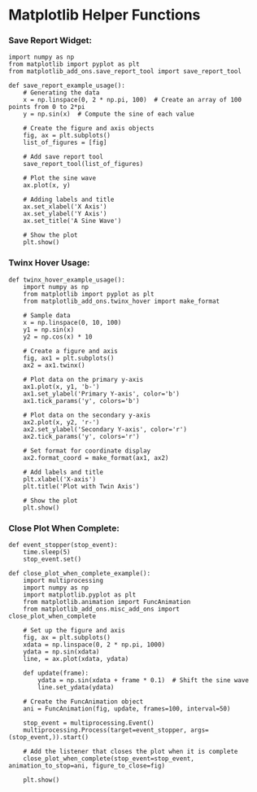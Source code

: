 # Matplotlib Helper Functions

### Save Report Widget:
    import numpy as np
    from matplotlib import pyplot as plt
    from matplotlib_add_ons.save_report_tool import save_report_tool

    def save_report_example_usage():
        # Generating the data
        x = np.linspace(0, 2 * np.pi, 100)  # Create an array of 100 points from 0 to 2*pi
        y = np.sin(x)  # Compute the sine of each value
    
        # Create the figure and axis objects
        fig, ax = plt.subplots()
        list_of_figures = [fig]

        # Add save report tool
        save_report_tool(list_of_figures)
    
        # Plot the sine wave
        ax.plot(x, y)
    
        # Adding labels and title
        ax.set_xlabel('X Axis')
        ax.set_ylabel('Y Axis')
        ax.set_title('A Sine Wave')
    
        # Show the plot
        plt.show()


### Twinx Hover Usage:
    def twinx_hover_example_usage():
        import numpy as np
        from matplotlib import pyplot as plt
        from matplotlib_add_ons.twinx_hover import make_format
    
        # Sample data
        x = np.linspace(0, 10, 100)
        y1 = np.sin(x)
        y2 = np.cos(x) * 10
    
        # Create a figure and axis
        fig, ax1 = plt.subplots()
        ax2 = ax1.twinx()
    
        # Plot data on the primary y-axis
        ax1.plot(x, y1, 'b-')
        ax1.set_ylabel('Primary Y-axis', color='b')
        ax1.tick_params('y', colors='b')
    
        # Plot data on the secondary y-axis
        ax2.plot(x, y2, 'r-')
        ax2.set_ylabel('Secondary Y-axis', color='r')
        ax2.tick_params('y', colors='r')
    
        # Set format for coordinate display
        ax2.format_coord = make_format(ax1, ax2)
    
        # Add labels and title
        plt.xlabel('X-axis')
        plt.title('Plot with Twin Axis')
    
        # Show the plot
        plt.show()

### Close Plot When Complete:
    def event_stopper(stop_event):
        time.sleep(5)
        stop_event.set()

    def close_plot_when_complete_example():
        import multiprocessing
        import numpy as np
        import matplotlib.pyplot as plt
        from matplotlib.animation import FuncAnimation
        from matplotlib_add_ons.misc_add_ons import close_plot_when_complete
    
        # Set up the figure and axis
        fig, ax = plt.subplots()
        xdata = np.linspace(0, 2 * np.pi, 1000)
        ydata = np.sin(xdata)
        line, = ax.plot(xdata, ydata)
    
        def update(frame):
            ydata = np.sin(xdata + frame * 0.1)  # Shift the sine wave
            line.set_ydata(ydata)
    
        # Create the FuncAnimation object
        ani = FuncAnimation(fig, update, frames=100, interval=50)
    
        stop_event = multiprocessing.Event()
        multiprocessing.Process(target=event_stopper, args=(stop_event,)).start()
            
        # Add the listener that closes the plot when it is complete
        close_plot_when_complete(stop_event=stop_event, animation_to_stop=ani, figure_to_close=fig)
        
        plt.show()